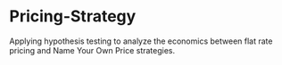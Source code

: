 # Pricing-Strategy
Applying hypothesis testing to analyze the economics between flat rate pricing and Name Your Own Price strategies.
